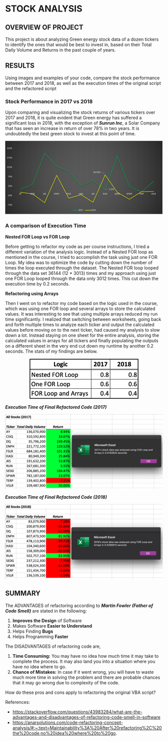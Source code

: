 # STOCK ANALYSIS

## OVERVIEW OF PROJECT

This project is about analyzing Green energy stock data of a dozen tickers to identify the ones that would be best to invest in, based on their Total Daily Volume and Returns in the past couple of years.

## RESULTS

Using images and examples of your code, compare the stock performance between 2017 and 2018, as well as the execution times of the original script and the refactored script

### Stock Performance in 2017 vs 2018

Upon comparing and visualizing the stock returns of various tickers over 2017 and 2018, it is quite evident that Green energy has suffered a significant loss in 2018, with the exception of ***Sunrun Inc***, a Solar Company that has seen an increase in return of over 78% in two years. It is undoubtedly the best green stock to invest at this point of time.

<p align="center"><img src="https://github.com/yazhcodes/stock_analysis/blob/main/Challenge/Resources/2017vs2018.png"></img></p>

### A comparison of Execution Time

**Nested FOR Loop vs FOR Loop**

Before getting to refactor my code as per course instructions, I tried a different variation of the analysis logic. Instead of a Nested FOR loop as mentioned in the course, I tried to accomplish the task using just one FOR Loop. My idea was to optimize the code by cutting down the number of times the loop executed through the dataset. The Nested FOR loop looped through the data set 36144 (12 * 3013) times and my approach using just one FOR Loop looped through the data only 3012 times. This cut down the execution time by 0.2 seconds. 

**Refactoring using Arrays**

Then I went on to refactor my code based on the logic used in the course, which was using one FOR loop and several arrays to store the calculated values. It was interesting to see that using multiple arrays reduced my run time significantly. I realized that switching between worksheets, going back and forth multiple times to analyze each ticker and output the calculated values before moving on to the next ticker, had caused my analysis to slow down a lot. Instead staying on one sheet for the entire analysis, storing the calculated values in arrays for all tickers and finally populating the outputs on a different sheet in the very end cut down my runtime by another 0.2 seconds. The stats of my findings are below.

<p align="center"><img src="https://github.com/yazhcodes/stock_analysis/blob/main/Challenge/Resources/Execution_Time.png" width="350"></img></p>

***Execution Time of Final Refactored Code (2017)***

<p align="center"><img src="https://github.com/yazhcodes/stock_analysis/blob/main/Challenge/Resources/VBA_Challenge_2017.png" width="800"></img></p>

***Execution Time of Final Refactored Code (2018)***

<p align="center"><img src="https://github.com/yazhcodes/stock_analysis/blob/main/Challenge/Resources/VBA_Challenge_2018.png" width="800"></img></p>

## SUMMARY

The ADVANTAGES of refactoring according to ***Martin Fowler (Father of Code Smell)*** are stated in the following:

1. **Improves the Design** of Software
2. Makes Software **Easier to Understand**
3. Helps Finding **Bugs**
4. Helps Programming **Faster**

The DISADVANTAGES of refactoring code are,

1. **Time Consuming:** You may have no idea how much time it may take to complete the process. It may also land you into a situation where you have no idea where to go.
2. **Chance of Mistakes:** In case if it went wrong, you will have to waste much more time in solving the problem and there are probable chances that it may go wrong due to complexity of the code.

How do these pros and cons apply to refactoring the original VBA script?
  

References:
* https://stackoverflow.com/questions/43983284/what-are-the-advantages-and-disadvantages-of-refactoring-code-smell-in-software
* https://anarsolutions.com/code-refactoring-concept-analysis/#:~:text=Maintainability%3A%20After%20refactoring%2C%20the%20code,no%20idea%20where%20to%20go.
